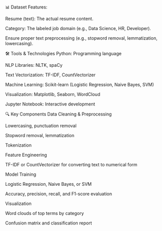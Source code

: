 📊 Dataset
Features:

Resume (text): The actual resume content.

Category: The labeled job domain (e.g., Data Science, HR, Developer).

Ensure proper text preprocessing (e.g., stopword removal, lemmatization, lowercasing).

🛠️ Tools & Technologies
Python: Programming language

NLP Libraries: NLTK, spaCy

Text Vectorization: TF-IDF, CountVectorizer

Machine Learning: Scikit-learn (Logistic Regression, Naive Bayes, SVM)

Visualization: Matplotlib, Seaborn, WordCloud

Jupyter Notebook: Interactive development

🔍 Key Components
Data Cleaning & Preprocessing

Lowercasing, punctuation removal

Stopword removal, lemmatization

Tokenization

Feature Engineering

TF-IDF or CountVectorizer for converting text to numerical form

Model Training

Logistic Regression, Naive Bayes, or SVM

Accuracy, precision, recall, and F1-score evaluation

Visualization

Word clouds of top terms by category

Confusion matrix and classification report

